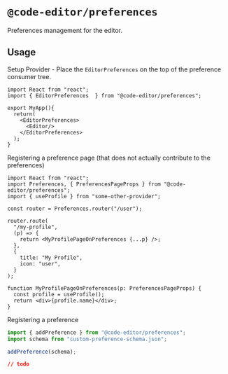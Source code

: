 # `@code-editor/preferences`

Preferences management for the editor.

## Usage

Setup Provider - Place the `EditorPreferences` on the top of the preference consumer tree.

```tsx
import React from "react";
import { EditorPreferences  } from "@code-editor/preferences";

export MyApp(){
  return(
    <EditorPreferences>
      <Editor/>
    </EditorPreferences>
  );
}
```

Registering a preference page (that does not actually contribute to the preferences)

```tsx
import React from "react";
import Preferences, { PreferencesPageProps } from "@code-editor/preferences";
import { useProfile } from "some-other-provider";

const router = Preferences.router("/user");

router.route(
  "/my-profile",
  (p) => {
    return <MyProfilePageOnPreferences {...p} />;
  },
  {
    title: "My Profile",
    icon: "user",
  }
);

function MyProfilePageOnPreferences(p: PreferencesPageProps) {
  const profile = useProfile();
  return <div>{profile.name}</div>;
}
```

Registering a preference

```ts
import { addPreference } from "@code-editor/preferences";
import schema from "custom-preference-schema.json";

addPreference(schema);
```

```json
// todo
```
